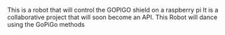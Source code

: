 This is a robot that will control the GOPIGO shield on a raspberry pi
 It is a collaborative project that will soon become an API.
 This Robot will dance using the GoPiGo methods

